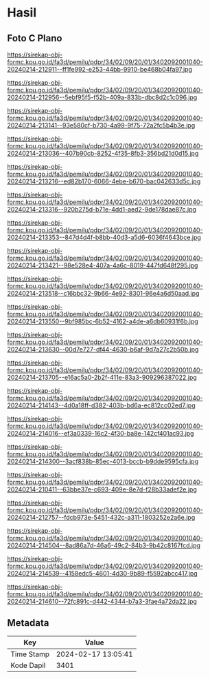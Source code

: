 # Hasil

## Foto C Plano

https://sirekap-obj-formc.kpu.go.id/fa3d/pemilu/pdpr/34/02/09/20/01/3402092001040-20240214-212911--ff1fe992-e253-44bb-9910-be468b04fa97.jpg

https://sirekap-obj-formc.kpu.go.id/fa3d/pemilu/pdpr/34/02/09/20/01/3402092001040-20240214-212956--5ebf95f5-f52b-409a-833b-dbc8d2c1c096.jpg

https://sirekap-obj-formc.kpu.go.id/fa3d/pemilu/pdpr/34/02/09/20/01/3402092001040-20240214-213141--93e580cf-b730-4a99-9f75-72a2fc5b4b3e.jpg

https://sirekap-obj-formc.kpu.go.id/fa3d/pemilu/pdpr/34/02/09/20/01/3402092001040-20240214-213036--407b90cb-8252-4f35-8fb3-356bd21d0d15.jpg

https://sirekap-obj-formc.kpu.go.id/fa3d/pemilu/pdpr/34/02/09/20/01/3402092001040-20240214-213216--ed82b170-6066-4ebe-b670-bac042633d5c.jpg

https://sirekap-obj-formc.kpu.go.id/fa3d/pemilu/pdpr/34/02/09/20/01/3402092001040-20240214-213316--920b275d-b71e-4dd1-aed2-9de178dae87c.jpg

https://sirekap-obj-formc.kpu.go.id/fa3d/pemilu/pdpr/34/02/09/20/01/3402092001040-20240214-213353--847d4d4f-b8bb-40d3-a5d6-6036f4643bce.jpg

https://sirekap-obj-formc.kpu.go.id/fa3d/pemilu/pdpr/34/02/09/20/01/3402092001040-20240214-213421--98e528e4-407a-4a6c-8019-447fd648f295.jpg

https://sirekap-obj-formc.kpu.go.id/fa3d/pemilu/pdpr/34/02/09/20/01/3402092001040-20240214-213518--c16bbc32-9b66-4e92-8301-96e4a6d50aad.jpg

https://sirekap-obj-formc.kpu.go.id/fa3d/pemilu/pdpr/34/02/09/20/01/3402092001040-20240214-213550--9bf985bc-6b52-4162-a4de-a6db60931f6b.jpg

https://sirekap-obj-formc.kpu.go.id/fa3d/pemilu/pdpr/34/02/09/20/01/3402092001040-20240214-213630--00d7e727-df44-4630-b6af-9d7a27c2b50b.jpg

https://sirekap-obj-formc.kpu.go.id/fa3d/pemilu/pdpr/34/02/09/20/01/3402092001040-20240214-213705--e16ac5a0-2b2f-411e-83a3-909296387022.jpg

https://sirekap-obj-formc.kpu.go.id/fa3d/pemilu/pdpr/34/02/09/20/01/3402092001040-20240214-214143--4d0a18ff-d382-403b-bd6a-ec812cc02ed7.jpg

https://sirekap-obj-formc.kpu.go.id/fa3d/pemilu/pdpr/34/02/09/20/01/3402092001040-20240214-214016--ef3a0339-16c2-4f30-ba8e-142cf401ac93.jpg

https://sirekap-obj-formc.kpu.go.id/fa3d/pemilu/pdpr/34/02/09/20/01/3402092001040-20240214-214300--3acf838b-85ec-4013-bccb-b9dde9595cfa.jpg

https://sirekap-obj-formc.kpu.go.id/fa3d/pemilu/pdpr/34/02/09/20/01/3402092001040-20240214-210411--63bbe37e-c693-409e-8e7d-f28b33adef2e.jpg

https://sirekap-obj-formc.kpu.go.id/fa3d/pemilu/pdpr/34/02/09/20/01/3402092001040-20240214-212757--fdcb973e-5451-432c-a311-1803252e2a6e.jpg

https://sirekap-obj-formc.kpu.go.id/fa3d/pemilu/pdpr/34/02/09/20/01/3402092001040-20240214-214504--8ad86a7d-46a6-49c2-84b3-9b42c8167fcd.jpg

https://sirekap-obj-formc.kpu.go.id/fa3d/pemilu/pdpr/34/02/09/20/01/3402092001040-20240214-214539--4158edc5-4601-4d30-9b89-f5592abcc417.jpg

https://sirekap-obj-formc.kpu.go.id/fa3d/pemilu/pdpr/34/02/09/20/01/3402092001040-20240214-214610--72fc891c-d442-4344-b7a3-3fae4a72da22.jpg


## Metadata

| Key        | Value               |
| ---------- | ------------------- |
| Time Stamp | 2024-02-17 13:05:41 |
| Kode Dapil | 3401                |



